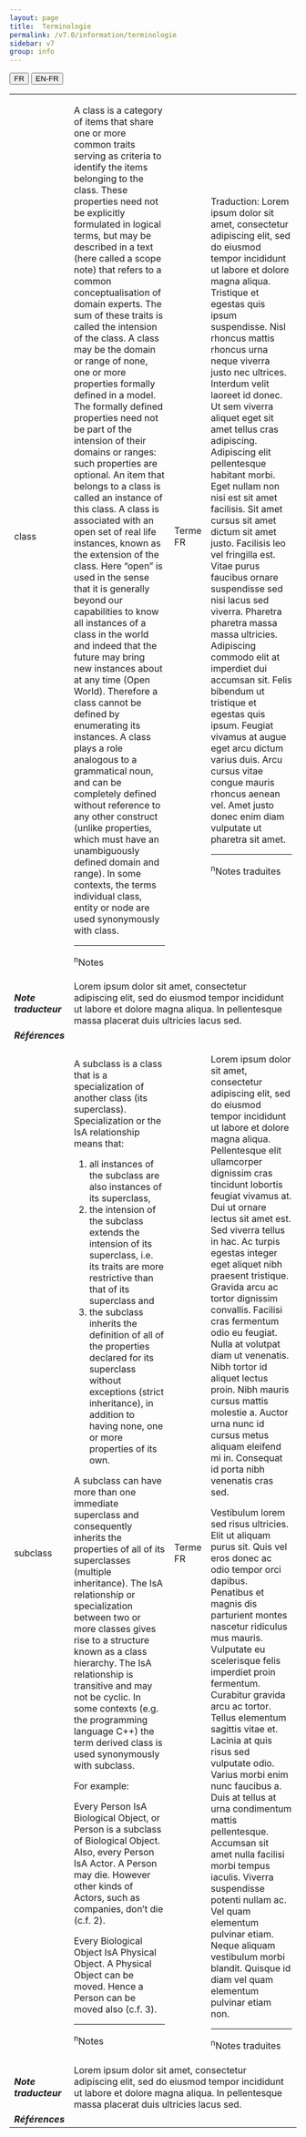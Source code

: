 ```yaml
---
layout: page
title:  Terminologie
permalink: /v7.0/information/terminologie
sidebar: v7
group: info
---
```



<div class="lang-buttons">
  <button id="fr" class="activate">FR</button>
  <button id="en-fr">EN-FR</button>
</div>

<table>
<tbody>
<tr class="odd">
<td class="en"><p>class</p></td>
<td class="en" style="width: 35%"><p>A class is a category of items that share one or more common traits serving as criteria to identify the items belonging to the class. These properties need not be explicitly formulated in logical terms, but may be described in a text (here called a scope note) that refers to a common conceptualisation of domain experts. The sum of these traits is called the intension of the class. A class may be the domain or range of none, one or more properties formally defined in a model. The formally defined properties need not be part of the intension of their domains or ranges: such properties are optional. An item that belongs to a class is called an instance of this class. A class is associated with an open set of real life instances, known as the extension of the class. Here “open” is used in the sense that it is generally beyond our capabilities to know all instances of a class in the world and indeed that the future may bring new instances about at any time (Open World). Therefore a class cannot be defined by enumerating its instances. A class plays a role analogous to a grammatical noun, and can be completely defined without reference to any other construct (unlike properties, which must have an unambiguously defined domain and range). In some contexts, the terms individual class, entity or node are used synonymously with class. </p>
<hr>
<p><sup>n</sup>Notes</p></td>
<td><p>Terme FR</p></td>
<td><p>Traduction: Lorem ipsum dolor sit amet, consectetur adipiscing elit, sed do eiusmod tempor incididunt ut labore et dolore magna aliqua. Tristique et egestas quis ipsum suspendisse. Nisl rhoncus mattis rhoncus urna neque viverra justo nec ultrices. Interdum velit laoreet id donec. Ut sem viverra aliquet eget sit amet tellus cras adipiscing. Adipiscing elit pellentesque habitant morbi. Eget nullam non nisi est sit amet facilisis. Sit amet cursus sit amet dictum sit amet justo. Facilisis leo vel fringilla est. Vitae purus faucibus ornare suspendisse sed nisi lacus sed viverra. Pharetra pharetra massa massa ultricies. Adipiscing commodo elit at imperdiet dui accumsan sit. Felis bibendum ut tristique et egestas quis ipsum. Feugiat vivamus at augue eget arcu dictum varius duis. Arcu cursus vitae congue mauris rhoncus aenean vel. Amet justo donec enim diam vulputate ut pharetra sit amet.</p>
<hr>
<p><sup>n</sup>Notes traduites</p></td>
</tr>
<tr class="even">
<td><strong><em>Note traducteur</em></strong></td>
<td colspan="3">Lorem ipsum dolor sit amet, consectetur adipiscing elit, sed do eiusmod tempor incididunt ut labore et dolore magna aliqua. In pellentesque massa placerat duis ultricies lacus sed.</td>
</tr>
<tr class="odd">
<td><strong><em>Références</em></strong></td>
<td colspan="3"></td>
</tr>
<tr class="even">
<td class="en"><p>subclass</p></td>
<td class="en"><p>A subclass is a class that is a specialization of another class (its superclass). Specialization or the IsA relationship means that:</p>
<ol>
<li>all instances of the subclass are also instances of its superclass,</li> 
<li>the intension of the subclass extends the intension of its superclass, i.e. its traits are more restrictive than that of its superclass and </li>
<li>the subclass inherits the definition of all of the properties declared for its superclass without exceptions (strict inheritance), in addition to having none, one or more properties of its own.</li>
</ol>
<p>A subclass can have more than one immediate superclass and consequently inherits the properties of all of its superclasses (multiple inheritance). The IsA relationship or specialization between two or more classes gives rise to a structure known as a class hierarchy. The IsA relationship is transitive and may not be cyclic. In some contexts (e.g. the programming language C++) the term derived class is used synonymously with subclass.</p>

<p>For example:</p>
<p>Every Person IsA Biological Object, or Person is a subclass of Biological Object. 
Also, every Person IsA Actor. A Person may die. However other kinds of Actors, such as companies, don’t die (c.f. 2).</p>
<p>Every Biological Object IsA Physical Object. A Physical Object can be moved. Hence a Person can be moved also (c.f. 3).</p>
</p>
<hr>
<p><sup>n</sup>Notes</p></td>
<td><p>Terme FR</p></td>
<td><p>Lorem ipsum dolor sit amet, consectetur adipiscing elit, sed do eiusmod tempor incididunt ut labore et dolore magna aliqua. Pellentesque elit ullamcorper dignissim cras tincidunt lobortis feugiat vivamus at. Dui ut ornare lectus sit amet est. Sed viverra tellus in hac. Ac turpis egestas integer eget aliquet nibh praesent tristique. Gravida arcu ac tortor dignissim convallis. Facilisi cras fermentum odio eu feugiat. Nulla at volutpat diam ut venenatis. Nibh tortor id aliquet lectus proin. Nibh mauris cursus mattis molestie a. Auctor urna nunc id cursus metus aliquam eleifend mi in. Consequat id porta nibh venenatis cras sed.</p>
<p>Vestibulum lorem sed risus ultricies. Elit ut aliquam purus sit. Quis vel eros donec ac odio tempor orci dapibus. Penatibus et magnis dis parturient montes nascetur ridiculus mus mauris. Vulputate eu scelerisque felis imperdiet proin fermentum. Curabitur gravida arcu ac tortor. Tellus elementum sagittis vitae et. Lacinia at quis risus sed vulputate odio. Varius morbi enim nunc faucibus a. Duis at tellus at urna condimentum mattis pellentesque. Accumsan sit amet nulla facilisi morbi tempus iaculis. Viverra suspendisse potenti nullam ac. Vel quam elementum pulvinar etiam. Neque aliquam vestibulum morbi blandit. Quisque id diam vel quam elementum pulvinar etiam non.</p>
<hr>
<p><sup>n</sup>Notes traduites</p></td>
</tr>
<tr class="odd">
<td><strong><em>Note traducteur</em></strong></td>
<td colspan="3">Lorem ipsum dolor sit amet, consectetur adipiscing elit, sed do eiusmod tempor incididunt ut labore et dolore magna aliqua. In pellentesque massa placerat duis ultricies lacus sed.</td>
</tr>
<tr class="even">
<td><strong><em>Références</em></strong></td>
<td colspan="3"></td>
</tr>
</tbody>
</table>


